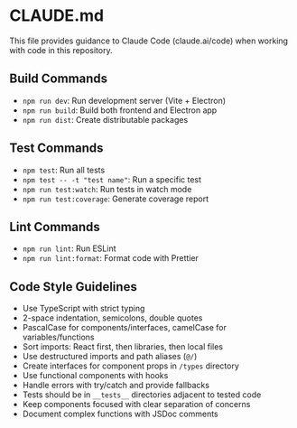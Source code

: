 # CLAUDE.md

This file provides guidance to Claude Code (claude.ai/code) when working with code in this repository.

## Build Commands

- `npm run dev`: Run development server (Vite + Electron)
- `npm run build`: Build both frontend and Electron app
- `npm run dist`: Create distributable packages

## Test Commands

- `npm test`: Run all tests
- `npm test -- -t "test name"`: Run a specific test
- `npm run test:watch`: Run tests in watch mode
- `npm run test:coverage`: Generate coverage report

## Lint Commands

- `npm run lint`: Run ESLint
- `npm run lint:format`: Format code with Prettier

## Code Style Guidelines

- Use TypeScript with strict typing
- 2-space indentation, semicolons, double quotes
- PascalCase for components/interfaces, camelCase for variables/functions
- Sort imports: React first, then libraries, then local files
- Use destructured imports and path aliases (`@/`)
- Create interfaces for component props in `/types` directory
- Use functional components with hooks
- Handle errors with try/catch and provide fallbacks
- Tests should be in `__tests__` directories adjacent to tested code
- Keep components focused with clear separation of concerns
- Document complex functions with JSDoc comments
